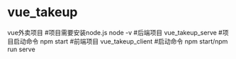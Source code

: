 # vue_takeup
vue外卖项目
#项目需要安装node.js
node -v
#后端项目
vue_takeup_serve
#项目启动命令
npm start
#前端项目
vue_takeup_client
#启动命令
npm start/npm run serve
